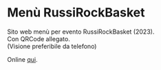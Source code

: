 # Menù RussiRockBasket
Sito web menù per evento RussiRockBasket (2023).  
Con QRCode allegato.  
(Visione preferibile da telefono)

Online [qui](https://russirockbasket.github.io/).

